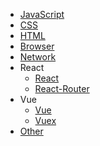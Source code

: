 
* [JavaScript](browser/index)
* [CSS](css/index)
* [HTML](html/index)
* [Browser](browser/index)
* [Network](network/index)
* React
	* [React](react/index)
	* [React-Router](react-router/index)
* Vue
	* [Vue](vue/index)
	* [Vuex](vuex/index)
* [Other](other/install-homebrew)

